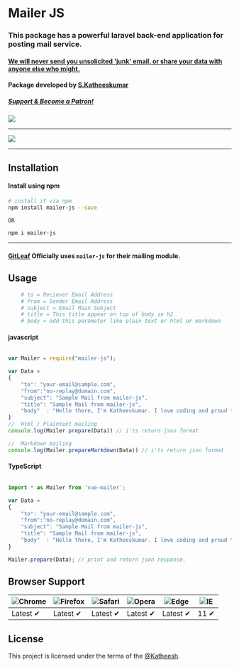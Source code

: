 # Mailer JS
### This package has a powerful laravel back-end application for posting mail service. 
#### [We will never send you unsolicited 'junk' email, or share your data with anyone else who might.](https://gitleaf.com/privacy-policy)
#### Package developed by [S.Katheeskumar](https://katheesh.github.io) 
##### [Support & Become a Patron!](https://www.patreon.com/bePatron?u=32135007) 
<a href="https://www.patreon.com/bePatron?u=32135007" data-patreon-widget-type="become-patron-button"><img src="https://i.ya-webdesign.com/images/patreon-link-button-png-2.png"/></a>
<hr>

<img src="https://gitleaf.com/img/quote.png"/>
<hr/>

## Installation

#### Install using npm
```bash
# install it via npm
npm install mailer-js --save

OR

npm i mailer-js
```

<hr>

#### [GitLeaf](https://gitleaf.com/) Officially uses `mailer-js` for their mailing module.

## Usage
```bash
    # to = Reciever Email Address
    # from = Sender Email Address
    # subject = Email Main Subject
    # title = This title appear on top of body in h2 
    # body = add this parameter like plain text or html or markdown
```

#### javascript

```javascript

var Mailer = require("mailer-js");

var Data = 
{
    "to": "your-email@sample.com",
    "from":"no-replay@domain.com",
    "subject": "Sample Mail from mailer-js",
    "title": "Sample Mail from mailer-js",
    "body"  : "Hello there, I'm Katheeskumar. I love coding and proud to present this open source application"
}
//  Html / Plaintext mailing
console.log(Mailer.prepare(Data)) // i'ts return json format

//  Markdown mailing
console.log(Mailer.prepareMarkdown(Data)) // i'ts return json format

```

#### TypeScript

```typescript

import * as Mailer from 'vue-mailer';

var Data = 
{
    "to": "your-email@sample.com",
    "from":"no-replay@domain.com",
    "subject": "Sample Mail from mailer-js",
    "title": "Sample Mail from mailer-js",
    "body"  : "Hello there, I'm Katheeskumar. I love coding and proud to present this open source application"
}

Mailer.prepare(Data); // print and return json response. 


```

## Browser Support

![Chrome](https://raw.github.com/alrra/browser-logos/master/src/chrome/chrome_48x48.png) | ![Firefox](https://raw.github.com/alrra/browser-logos/master/src/firefox/firefox_48x48.png) | ![Safari](https://raw.github.com/alrra/browser-logos/master/src/safari/safari_48x48.png) | ![Opera](https://raw.github.com/alrra/browser-logos/master/src/opera/opera_48x48.png) | ![Edge](https://raw.github.com/alrra/browser-logos/master/src/edge/edge_48x48.png) | ![IE](https://raw.github.com/alrra/browser-logos/master/src/archive/internet-explorer_9-11/internet-explorer_9-11_48x48.png) |
--- | --- | --- | --- | --- | --- |
Latest ✔ | Latest ✔ | Latest ✔ | Latest ✔ | Latest ✔ | 11 ✔ |

## License

This project is licensed under the terms of the
[@Katheesh](https://katheesh.gitleaf.com/).